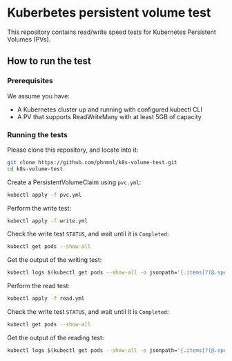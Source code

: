 # Kuberbetes persistent volume test
This repository contains read/write speed tests for Kubernetes Persistent Volumes (PVs).

## How to run the test

### Prerequisites
We assume you have:

- A Kubernetes cluster up and running with configured kubectl CLI
- A PV that supports ReadWriteMany with at least 5GB of capacity

### Running the tests

Please clone this repository, and locate into it:

```bash
git clone https://github.com/phnmnl/k8s-volume-test.git
cd k8s-volume-test
```

Create a PersistentVolumeClaim using `pvc.yml`:

```bash
kubectl apply -f pvc.yml
```

Perform the write test:

```bash
kubectl apply -f write.yml
```

Check the write test `STATUS`, and wait until it is `Completed`:

```bash
kubectl get pods --show-all
```

Get the output of the writing test:

```bash
kubectl logs $(kubectl get pods --show-all -o jsonpath='{.items[?(@.spec.containers[*].name=="write")].metadata.name}')
```

Perform the read test:

```bash
kubectl apply -f read.yml
```

Check the write test `STATUS`, and wait until it is `Completed`:

```bash
kubectl get pods --show-all
```

Get the output of the reading test:

```bash
kubectl logs $(kubectl get pods --show-all -o jsonpath='{.items[?(@.spec.containers[*].name=="read")].metadata.name}')
```
